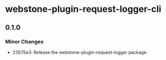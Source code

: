# webstone-plugin-request-logger-cli

## 0.1.0

### Minor Changes

- 23575e3: Release the webstone-plugin-request-logger package.
